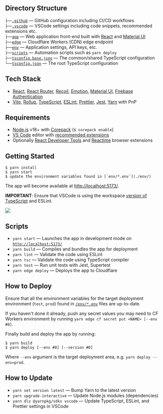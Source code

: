 ## Directory Structure

`├──`[`.github`](.github) — GitHub configuration including CI/CD workflows<br>
`├──`[`.vscode`](.vscode) — VSCode settings including code snippets, recommended extensions etc.<br>
`├──`[`app`](./app) — Web application front-end built with [React](https://reactjs.org/) and [Material UI](https://mui.com/core/)<br>
`├──`[`edge`](./edge) — Cloudflare Workers (CDN) edge endpoint<br>
`├──`[`env`](./env) — Application settings, API keys, etc.<br>
`├──`[`scripts`](./scripts) — Automation scripts such as `yarn deploy`<br>
`├──`[`tsconfig.base.json`](./tsconfig.base.json) — The common/shared TypeScript configuration<br>
`└──`[`tsconfig.json`](./tsconfig.json) — The root TypeScript configuration<br>

## Tech Stack

- [React](https://reactjs.org/), [React Router](https://reactrouter.com/), [Recoil](https://recoiljs.org/),
  [Emotion](https://emotion.sh/), [Material UI](https://next.material-ui.com/),
  [Firebase Authentication](https://firebase.google.com/docs/auth)
- [Vite](https://vitejs.dev/), [Rollup](https://rollupjs.org/),
  [TypeScript](https://www.typescriptlang.org/), [ESLint](https://eslint.org/),
  [Prettier](https://prettier.io/), [Jest](https://jestjs.io/),
  [Yarn](https://yarnpkg.com/) with PnP

## Requirements

- [Node.js](https://nodejs.org/) v18+ with [Corepack](https://nodejs.org/api/corepack.html) (`$ corepack enable`)
- [VS Code](https://code.visualstudio.com/) editor with [recommended extensions](.vscode/extensions.json)
- Optionally [React Developer Tools](https://chrome.google.com/webstore/detail/react-developer-tools/fmkadmapgofadopljbjfkapdkoienihi?hl=en)
  and [Reactime](https://chrome.google.com/webstore/detail/reactime/cgibknllccemdnfhfpmjhffpjfeidjga?hl=en) browser extensions

## Getting Started

```
$ yarn install
$ yarn start
$ update the environment variables found in [`env/*.env`](./env/)
```

The app will become available at [http://localhost:5173/](http://localhost:5173/).

**IMPORTANT**: Ensure that VSCode is using the workspace [version of TypeScript](https://code.visualstudio.com/docs/typescript/typescript-compiling#_using-newer-typescript-versions)
and ESLint.

![](https://files.tarkus.me/typescript-workspace.png)

## Scripts

- `yarn start` — Launches the app in development mode on [`http://localhost:5173/`](http://localhost:5173/)
- `yarn build` — Compiles and bundles the app for deployment
- `yarn lint` — Validate the code using ESLint
- `yarn tsc` — Validate the code using TypeScript compiler
- `yarn test` — Run unit tests with Jest, Supertest
- `yarn edge deploy` — Deploys the app to Cloudflare

## How to Deploy

Ensure that all the environment variables for the target deployment environment
(`test`, `prod`) found in [`/env/*.env`](./env/) files are up-to-date.

If you haven't done it already, push any secret values you may need to CF Workers
environment by running `yarn edge cf secret put <NAME> [--env #0]`.

Finally build and deploy the app by running:

```
$ yarn build
$ yarn deploy [--env #0] [--version #0]
```

Where `--env` argument is the target deployment area, e.g. `yarn deploy --env=prod`.

## How to Update

- `yarn set version latest` — Bump Yarn to the latest version
- `yarn upgrade-interactive` — Update Node.js modules (dependencies)
- `yarn dlx @yarnpkg/sdks vscode` — Update TypeScript, ESLint, and Prettier settings in VSCode

